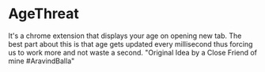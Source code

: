 # AgeThreat
It's a chrome extension that displays your age on opening new tab. The best part about this is that age gets updated every millisecond thus forcing us to work more and not waste a second. "Original Idea by a Close Friend of mine #AravindBalla"
